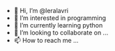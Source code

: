 - 👋 Hi, I’m @leralavri
- 👀 I’m interested in programming
- 🌱 I’m currently learning python
- 💞️ I’m looking to collaborate on ...
- 📫 How to reach me ...

<!---
leralavri/leralavri is a ✨ special ✨ repository because its `README.md` (this file) appears on your GitHub profile.
You can click the Preview link to take a look at your changes.
--->
